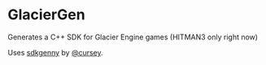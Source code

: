 # GlacierGen
Generates a C++ SDK for Glacier Engine games (HITMAN3 only right now) 

Uses [sdkgenny](https://github.com/cursey/sdkgenny) by [@cursey](https://github.com/cursey).
